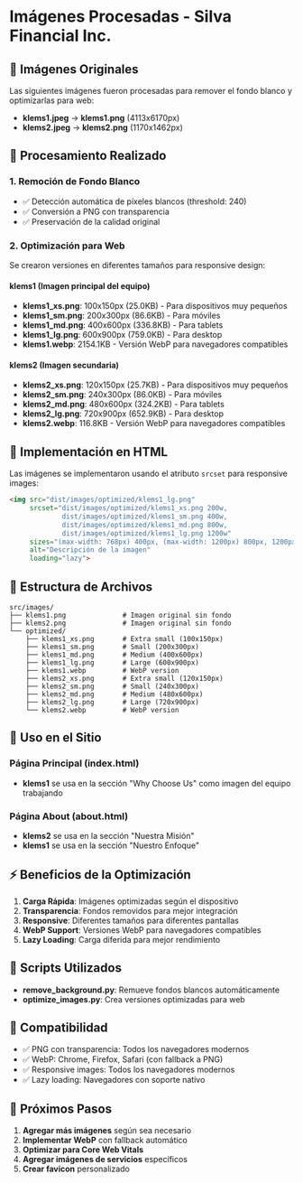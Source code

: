 # Imágenes Procesadas - Silva Financial Inc.

## 📸 Imágenes Originales

Las siguientes imágenes fueron procesadas para remover el fondo blanco y optimizarlas para web:

- **klems1.jpeg** → **klems1.png** (4113x6170px)
- **klems2.jpeg** → **klems2.png** (1170x1462px)

## 🎯 Procesamiento Realizado

### 1. Remoción de Fondo Blanco
- ✅ Detección automática de píxeles blancos (threshold: 240)
- ✅ Conversión a PNG con transparencia
- ✅ Preservación de la calidad original

### 2. Optimización para Web
Se crearon versiones en diferentes tamaños para responsive design:

#### klems1 (Imagen principal del equipo)
- **klems1_xs.png**: 100x150px (25.0KB) - Para dispositivos muy pequeños
- **klems1_sm.png**: 200x300px (86.6KB) - Para móviles
- **klems1_md.png**: 400x600px (336.8KB) - Para tablets
- **klems1_lg.png**: 600x900px (759.0KB) - Para desktop
- **klems1.webp**: 2154.1KB - Versión WebP para navegadores compatibles

#### klems2 (Imagen secundaria)
- **klems2_xs.png**: 120x150px (25.7KB) - Para dispositivos muy pequeños
- **klems2_sm.png**: 240x300px (86.0KB) - Para móviles
- **klems2_md.png**: 480x600px (324.2KB) - Para tablets
- **klems2_lg.png**: 720x900px (652.9KB) - Para desktop
- **klems2.webp**: 116.8KB - Versión WebP para navegadores compatibles

## 🚀 Implementación en HTML

Las imágenes se implementaron usando el atributo `srcset` para responsive images:

```html
<img src="dist/images/optimized/klems1_lg.png" 
     srcset="dist/images/optimized/klems1_xs.png 200w,
             dist/images/optimized/klems1_sm.png 400w,
             dist/images/optimized/klems1_md.png 800w,
             dist/images/optimized/klems1_lg.png 1200w"
     sizes="(max-width: 768px) 400px, (max-width: 1200px) 800px, 1200px"
     alt="Descripción de la imagen" 
     loading="lazy">
```

## 📁 Estructura de Archivos

```
src/images/
├── klems1.png              # Imagen original sin fondo
├── klems2.png              # Imagen original sin fondo
└── optimized/
    ├── klems1_xs.png       # Extra small (100x150px)
    ├── klems1_sm.png       # Small (200x300px)
    ├── klems1_md.png       # Medium (400x600px)
    ├── klems1_lg.png       # Large (600x900px)
    ├── klems1.webp         # WebP version
    ├── klems2_xs.png       # Extra small (120x150px)
    ├── klems2_sm.png       # Small (240x300px)
    ├── klems2_md.png       # Medium (480x600px)
    ├── klems2_lg.png       # Large (720x900px)
    └── klems2.webp         # WebP version
```

## 🎨 Uso en el Sitio

### Página Principal (index.html)
- **klems1** se usa en la sección "Why Choose Us" como imagen del equipo trabajando

### Página About (about.html)
- **klems2** se usa en la sección "Nuestra Misión"
- **klems1** se usa en la sección "Nuestro Enfoque"

## ⚡ Beneficios de la Optimización

1. **Carga Rápida**: Imágenes optimizadas según el dispositivo
2. **Transparencia**: Fondos removidos para mejor integración
3. **Responsive**: Diferentes tamaños para diferentes pantallas
4. **WebP Support**: Versiones WebP para navegadores compatibles
5. **Lazy Loading**: Carga diferida para mejor rendimiento

## 🔧 Scripts Utilizados

- **remove_background.py**: Remueve fondos blancos automáticamente
- **optimize_images.py**: Crea versiones optimizadas para web

## 📱 Compatibilidad

- ✅ PNG con transparencia: Todos los navegadores modernos
- ✅ WebP: Chrome, Firefox, Safari (con fallback a PNG)
- ✅ Responsive images: Todos los navegadores modernos
- ✅ Lazy loading: Navegadores con soporte nativo

## 🎯 Próximos Pasos

1. **Agregar más imágenes** según sea necesario
2. **Implementar WebP** con fallback automático
3. **Optimizar para Core Web Vitals**
4. **Agregar imágenes de servicios** específicos
5. **Crear favicon** personalizado

